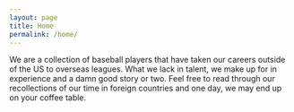 ```yaml
---
layout: page
title: Home
permalink: /home/
---
```


We are a collection of baseball players that have taken our careers outside of the US to overseas leagues. What we lack in talent, we make up for in experience and a damn good story or two. Feel free to read through our recollections of our time in foreign countries and one day, we may end up on your coffee table. 
